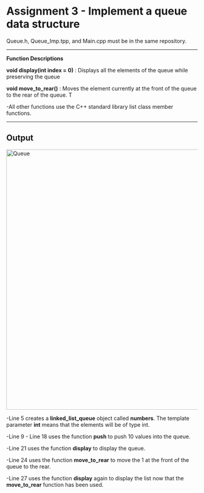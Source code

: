 # Assignment 3 - Implement a queue data structure

Queue.h, Queue_Imp.tpp, and Main.cpp must be in the same repository.

---
**Function Descriptions**

**void display(int index = 0)** : Displays all the elements of the queue while preserving the queue

**void move_to_rear()** : Moves the element currently at the front of the queue to the rear of the queue. T

-All other functions use the C++ standard library list class member functions.


---
## Output

<img width="685" alt="Queue" src="https://github.com/user-attachments/assets/8a63d4b3-6f35-4168-8036-90db86041400">


-Line 5 creates a **linked_list_queue** object called **numbers**. The template parameter **int** means that the elements will be of type int.

-Line 9 - Line 18 uses the function **push** to push 10 values into the queue.

-Line 21 uses the function **display** to display the queue.

-Line 24 uses the function **move_to_rear** to move the 1 at the front of the queue to the rear.

-Line 27 uses the function **display** again to display the list now that the **move_to_rear** function has been used.


